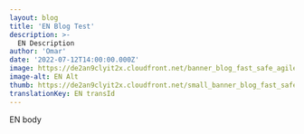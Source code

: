 ```yaml
---
layout: blog
title: 'EN Blog Test'
description: >-
  EN Description
author: 'Omar'
date: '2022-07-12T14:00:00.000Z'
image: https://de2an9clyit2x.cloudfront.net/banner_blog_fast_safe_agile_b003ff8c43.jpg
image-alt: EN Alt
thumb: https://de2an9clyit2x.cloudfront.net/small_banner_blog_fast_safe_agile_b003ff8c43.jpg
translationKey: EN transId
---
```

EN body
